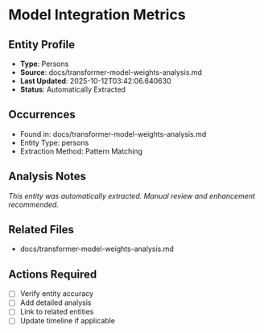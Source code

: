 # Model Integration Metrics

## Entity Profile
- **Type**: Persons
- **Source**: docs/transformer-model-weights-analysis.md
- **Last Updated**: 2025-10-12T03:42:06.640630
- **Status**: Automatically Extracted

## Occurrences
- Found in: docs/transformer-model-weights-analysis.md
- Entity Type: persons
- Extraction Method: Pattern Matching

## Analysis Notes
*This entity was automatically extracted. Manual review and enhancement recommended.*

## Related Files
- docs/transformer-model-weights-analysis.md

## Actions Required
- [ ] Verify entity accuracy
- [ ] Add detailed analysis
- [ ] Link to related entities
- [ ] Update timeline if applicable
